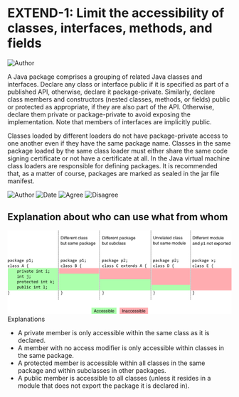 # EXTEND-1: Limit the accessibility of classes, interfaces, methods, and fields
![Author](https://img.shields.io/badge/Author-Oracle-blue.svg)


A Java package comprises a grouping of related Java classes and interfaces. Declare any class or interface public if it is specified as part of a published API, otherwise, declare it package-private. Similarly, declare class members and constructors (nested classes, methods, or fields) public or protected as appropriate, if they are also part of the API. Otherwise, declare them private or package-private to avoid exposing the implementation. Note that members of interfaces are implicitly public.

Classes loaded by different loaders do not have package-private access to one another even if they have the same package name. Classes in the same package loaded by the same class loader must either share the same code signing certificate or not have a certificate at all. In the Java virtual machine class loaders are responsible for defining packages. It is recommended that, as a matter of course, packages are marked as sealed in the jar file manifest.

![Author](https://img.shields.io/badge/Author-Sven.Meuleman-blue.svg)
![Date](https://img.shields.io/badge/Date-20171226-lightgrey.svg)
![Agree](https://img.shields.io/badge/AGREE-0-green.svg)
![Disagree](https://img.shields.io/badge/DISAGREE-0-red.svg)

## Explanation about who can use what from whom
![inheritence](https://github.com/HowestTISecureDevelopment/SecureCodingGuidelines/raw/master/guidelines/g4_AccessibilityExtensibility/g4_01/img/inheritence.png)  
Explanations
* A private member is only accessible within the same class as it is declared.
* A member with no access modifier is only accessible within classes in the same package.
* A protected member is accessible within all classes in the same package and within subclasses in other packages.
* A public member is accessible to all classes (unless it resides in a module that does not export the package it is declared in).